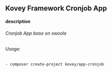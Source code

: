 ## Kovey Framework Cronjob App
#### description
###### Cronjob App base on swoole
###### Usage:
    - composer create-project kovey/app-cronjob
